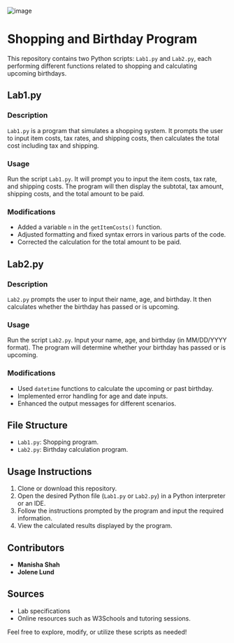 ![image](https://github.com/manisa504/manisha/assets/97705567/0992199c-3998-4020-ab86-b5ce09ababa3)

# Shopping and Birthday Program

This repository contains two Python scripts: `Lab1.py` and `Lab2.py`, each performing different functions related to shopping and calculating upcoming birthdays.

## Lab1.py

### Description
`Lab1.py` is a program that simulates a shopping system. It prompts the user to input item costs, tax rates, and shipping costs, then calculates the total cost including tax and shipping.

### Usage
Run the script `Lab1.py`. It will prompt you to input the item costs, tax rate, and shipping costs. The program will then display the subtotal, tax amount, shipping costs, and the total amount to be paid.

### Modifications
- Added a variable `n` in the `getItemCosts()` function.
- Adjusted formatting and fixed syntax errors in various parts of the code.
- Corrected the calculation for the total amount to be paid.

## Lab2.py

### Description
`Lab2.py` prompts the user to input their name, age, and birthday. It then calculates whether the birthday has passed or is upcoming.

### Usage
Run the script `Lab2.py`. Input your name, age, and birthday (in MM/DD/YYYY format). The program will determine whether your birthday has passed or is upcoming.

### Modifications
- Used `datetime` functions to calculate the upcoming or past birthday.
- Implemented error handling for age and date inputs.
- Enhanced the output messages for different scenarios.

## File Structure
- `Lab1.py`: Shopping program.
- `Lab2.py`: Birthday calculation program.

## Usage Instructions
1. Clone or download this repository.
2. Open the desired Python file (`Lab1.py` or `Lab2.py`) in a Python interpreter or an IDE.
3. Follow the instructions prompted by the program and input the required information.
4. View the calculated results displayed by the program.

## Contributors
- **Manisha Shah**
- **Jolene Lund**

## Sources
- Lab specifications
- Online resources such as W3Schools and tutoring sessions.

Feel free to explore, modify, or utilize these scripts as needed!

